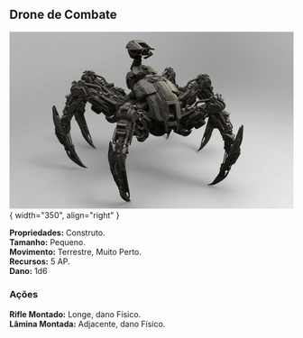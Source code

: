 ## Drone de Combate

![](../0_assets/images/human/combat_drone.jpg){ width="350", align="right" }

**Propriedades:** Construto.  
**Tamanho:** Pequeno.  
**Movimento:** Terrestre, Muito Perto.  
**Recursos:** 5 AP.  
**Dano:** 1d6

### Ações

**Rifle Montado:** Longe, dano Físico.  
**Lâmina Montada:** Adjacente, dano Físico.

